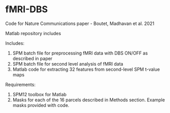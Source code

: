 # fMRI-DBS

Code for Nature Communications paper - Boutet, Madhavan et al. 2021

Matlab repository includes

Includes:
1. SPM batch file for preprocessing fMRI data with DBS ON/OFF as described in paper
2. SPM batch file for second level analysis of fMRI data
3. Matlab code for extracting 32 features from second-level SPM t-value maps

Requirements:
1. SPM12 toolbox for Matlab
2. Masks for each of the 16 parcels described in Methods section. Example masks provided with code.
